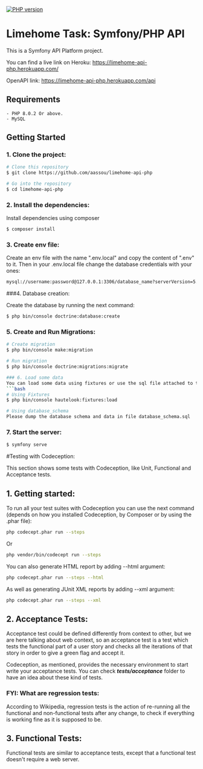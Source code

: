 [![PHP version](https://img.shields.io/packagist/php-v/symfony/symfony)](https://symfony.com/download)

# Limehome Task: Symfony/PHP API

This is a Symfony API Platform project.

You can find a live link on Heroku:
https://limehome-api-php.herokuapp.com/

OpenAPI link:
https://limehome-api-php.herokuapp.com/api

## Requirements
    - PHP 8.0.2 Or above.
    - MySQL
## Getting Started
### 1. Clone the project:
```bash
# Clone this repository
$ git clone https://github.com/aassou/limehome-api-php

# Go into the repository
$ cd limehome-api-php

```

### 2. Install the dependencies:
Install dependencies using composer

```bash
$ composer install
```

### 3. Create env file:

Create an env file with the name ".env.local" and copy the content of ".env" to it.
Then in your .env.local file change the database credentials with your ones:
<br />
```bash
mysql://username:password@127.0.0.1:3306/database_name?serverVersion=5.7
```

###4. Database creation:

Create the database by running the next command:

```bash
$ php bin/console doctrine:database:create
```

### 5. Create and Run Migrations:
```bash
# Create migration
$ php bin/console make:migration

# Run migration
$ php bin/console doctrine:migrations:migrate

### 6. Load some data 
You can load some data using fixtures or use the sql file attached to the project
```bash
# Using Fixtures
$ php bin/console hautelook:fixtures:load

# Using database_schema
Please dump the database schema and data in file database_schema.sql


```
### 7. Start the server:

```bash
$ symfony serve
```

#Testing with Codeception:

This section shows some tests with Codeception, like Unit, Functional and Acceptance tests.

## 1. Getting started:
To run all your test suites with Codeception you can use the next command 
(depends on how you installed Codeception, by Composer or by using the .phar file):

```bash
php codecept.phar run --steps
```
Or 
```bash
php vendor/bin/codecept run --steps
```

You can also generate HTML report by adding --html argument:
```bash
php codecept.phar run --steps --html
```

As well as generating JUnit XML reports by adding --xml argument:
```bash
php codecept.phar run --steps --xml
```

## 2. Acceptance Tests:
Acceptance test could be defined differently from context to other, but we are here talking
about web context, so an acceptance test is a test which tests the functional part of a user
story and checks all the iterations of that story in order to give a green flag and accept it.

Codeception, as mentioned, provides the necessary environment to start write your acceptance tests.
You can check ***tests/acceptance*** folder to have an idea about these kind of tests.

### FYI: What are regression tests:
According to Wikipedia, regression tests is the action of re-running all the functional 
and non-functional tests after any change, to check if everything is working fine as it 
is supposed to be.

## 3. Functional Tests:
Functional tests are similar to acceptance tests, except that a functional test doesn't require 
a web server.
